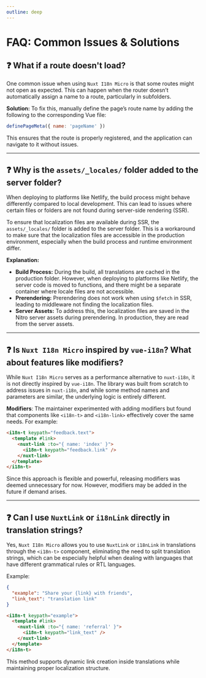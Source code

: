 ```yaml
---
outline: deep
---
```


# FAQ: Common Issues & Solutions

## ❓ What if a route doesn't load?

One common issue when using `Nuxt I18n Micro` is that some routes might not open as expected. This can happen when the router doesn’t automatically assign a name to a route, particularly in subfolders.

**Solution:**
To fix this, manually define the page’s route name by adding the following to the corresponding Vue file:

```javascript
definePageMeta({ name: 'pageName' })
```

This ensures that the route is properly registered, and the application can navigate to it without issues.

---

## ❓ Why is the `assets/_locales/` folder added to the server folder?

When deploying to platforms like Netlify, the build process might behave differently compared to local development. This can lead to issues where certain files or folders are not found during server-side rendering (SSR).

To ensure that localization files are available during SSR, the `assets/_locales/` folder is added to the server folder. This is a workaround to make sure that the localization files are accessible in the production environment, especially when the build process and runtime environment differ.

**Explanation:**
- **Build Process:** During the build, all translations are cached in the production folder. However, when deploying to platforms like Netlify, the server code is moved to functions, and there might be a separate container where locale files are not accessible.
- **Prerendering:** Prerendering does not work when using `$fetch` in SSR, leading to middleware not finding the localization files.
- **Server Assets:** To address this, the localization files are saved in the Nitro server assets during prerendering. In production, they are read from the server assets.

---

## ❓ Is `Nuxt I18n Micro` inspired by `vue-i18n`? What about features like modifiers?

While `Nuxt I18n Micro` serves as a performance alternative to `nuxt-i18n`, it is not directly inspired by `vue-i18n`. The library was built from scratch to address issues in `nuxt-i18n`, and while some method names and parameters are similar, the underlying logic is entirely different.

**Modifiers**: The maintainer experimented with adding modifiers but found that components like `<i18n-t>` and `<i18n-link>` effectively cover the same needs. For example:

```html
<i18n-t keypath="feedback.text">
  <template #link>
    <nuxt-link :to="{ name: 'index' }">
      <i18n-t keypath="feedback.link" />
    </nuxt-link>
  </template>
</i18n-t>
```

Since this approach is flexible and powerful, releasing modifiers was deemed unnecessary for now. However, modifiers may be added in the future if demand arises.

---

## ❓ Can I use `NuxtLink` or `i18nLink` directly in translation strings?

Yes, `Nuxt I18n Micro` allows you to use `NuxtLink` or `i18nLink` in translations through the `<i18n-t>` component, eliminating the need to split translation strings, which can be especially helpful when dealing with languages that have different grammatical rules or RTL languages.

Example:

```json
{
  "example": "Share your {link} with friends",
  "link_text": "translation link"
}
```

```html
<i18n-t keypath="example">
  <template #link>
    <nuxt-link :to="{ name: 'referral' }">
      <i18n-t keypath="link_text" />
    </nuxt-link>
  </template>
</i18n-t>
```

This method supports dynamic link creation inside translations while maintaining proper localization structure.
